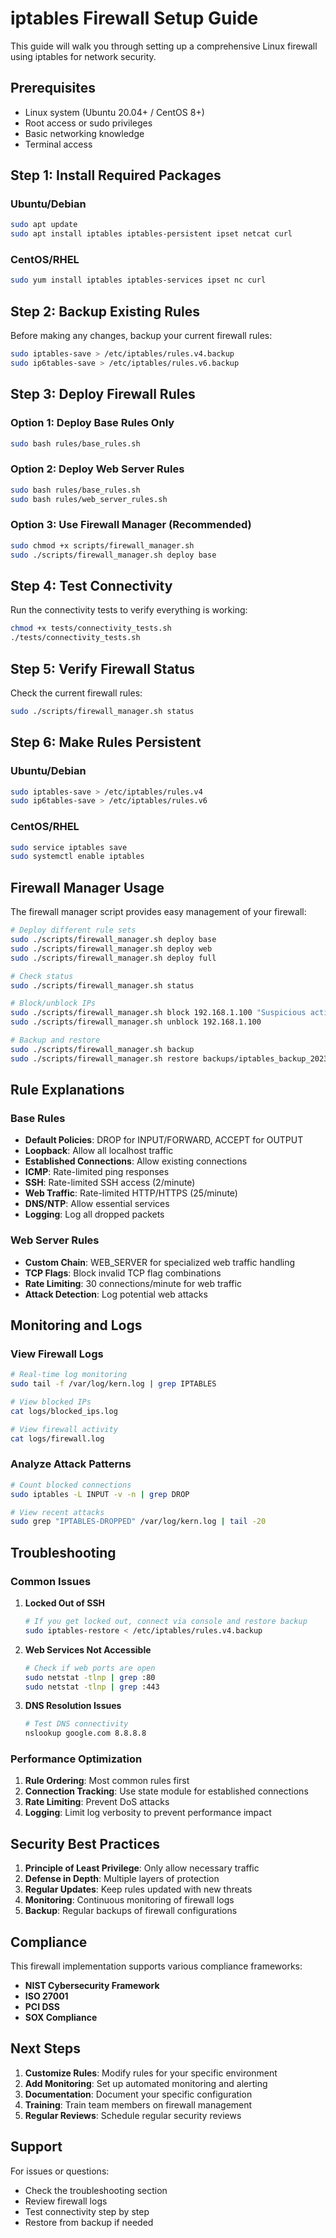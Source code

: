 # iptables Firewall Setup Guide

This guide will walk you through setting up a comprehensive Linux firewall using iptables for network security.

## Prerequisites

- Linux system (Ubuntu 20.04+ / CentOS 8+)
- Root access or sudo privileges
- Basic networking knowledge
- Terminal access

## Step 1: Install Required Packages

### Ubuntu/Debian
```bash
sudo apt update
sudo apt install iptables iptables-persistent ipset netcat curl
```

### CentOS/RHEL
```bash
sudo yum install iptables iptables-services ipset nc curl
```

## Step 2: Backup Existing Rules

Before making any changes, backup your current firewall rules:

```bash
sudo iptables-save > /etc/iptables/rules.v4.backup
sudo ip6tables-save > /etc/iptables/rules.v6.backup
```

## Step 3: Deploy Firewall Rules

### Option 1: Deploy Base Rules Only
```bash
sudo bash rules/base_rules.sh
```

### Option 2: Deploy Web Server Rules
```bash
sudo bash rules/base_rules.sh
sudo bash rules/web_server_rules.sh
```

### Option 3: Use Firewall Manager (Recommended)
```bash
sudo chmod +x scripts/firewall_manager.sh
sudo ./scripts/firewall_manager.sh deploy base
```

## Step 4: Test Connectivity

Run the connectivity tests to verify everything is working:

```bash
chmod +x tests/connectivity_tests.sh
./tests/connectivity_tests.sh
```

## Step 5: Verify Firewall Status

Check the current firewall rules:

```bash
sudo ./scripts/firewall_manager.sh status
```

## Step 6: Make Rules Persistent

### Ubuntu/Debian
```bash
sudo iptables-save > /etc/iptables/rules.v4
sudo ip6tables-save > /etc/iptables/rules.v6
```

### CentOS/RHEL
```bash
sudo service iptables save
sudo systemctl enable iptables
```

## Firewall Manager Usage

The firewall manager script provides easy management of your firewall:

```bash
# Deploy different rule sets
sudo ./scripts/firewall_manager.sh deploy base
sudo ./scripts/firewall_manager.sh deploy web
sudo ./scripts/firewall_manager.sh deploy full

# Check status
sudo ./scripts/firewall_manager.sh status

# Block/unblock IPs
sudo ./scripts/firewall_manager.sh block 192.168.1.100 "Suspicious activity"
sudo ./scripts/firewall_manager.sh unblock 192.168.1.100

# Backup and restore
sudo ./scripts/firewall_manager.sh backup
sudo ./scripts/firewall_manager.sh restore backups/iptables_backup_20231201_120000.rules
```

## Rule Explanations

### Base Rules
- **Default Policies**: DROP for INPUT/FORWARD, ACCEPT for OUTPUT
- **Loopback**: Allow all localhost traffic
- **Established Connections**: Allow existing connections
- **ICMP**: Rate-limited ping responses
- **SSH**: Rate-limited SSH access (2/minute)
- **Web Traffic**: Rate-limited HTTP/HTTPS (25/minute)
- **DNS/NTP**: Allow essential services
- **Logging**: Log all dropped packets

### Web Server Rules
- **Custom Chain**: WEB_SERVER for specialized web traffic handling
- **TCP Flags**: Block invalid TCP flag combinations
- **Rate Limiting**: 30 connections/minute for web traffic
- **Attack Detection**: Log potential web attacks

## Monitoring and Logs

### View Firewall Logs
```bash
# Real-time log monitoring
sudo tail -f /var/log/kern.log | grep IPTABLES

# View blocked IPs
cat logs/blocked_ips.log

# View firewall activity
cat logs/firewall.log
```

### Analyze Attack Patterns
```bash
# Count blocked connections
sudo iptables -L INPUT -v -n | grep DROP

# View recent attacks
sudo grep "IPTABLES-DROPPED" /var/log/kern.log | tail -20
```

## Troubleshooting

### Common Issues

1. **Locked Out of SSH**
   ```bash
   # If you get locked out, connect via console and restore backup
   sudo iptables-restore < /etc/iptables/rules.v4.backup
   ```

2. **Web Services Not Accessible**
   ```bash
   # Check if web ports are open
   sudo netstat -tlnp | grep :80
   sudo netstat -tlnp | grep :443
   ```

3. **DNS Resolution Issues**
   ```bash
   # Test DNS connectivity
   nslookup google.com 8.8.8.8
   ```

### Performance Optimization

1. **Rule Ordering**: Most common rules first
2. **Connection Tracking**: Use state module for established connections
3. **Rate Limiting**: Prevent DoS attacks
4. **Logging**: Limit log verbosity to prevent performance impact

## Security Best Practices

1. **Principle of Least Privilege**: Only allow necessary traffic
2. **Defense in Depth**: Multiple layers of protection
3. **Regular Updates**: Keep rules updated with new threats
4. **Monitoring**: Continuous monitoring of firewall logs
5. **Backup**: Regular backups of firewall configurations

## Compliance

This firewall implementation supports various compliance frameworks:

- **NIST Cybersecurity Framework**
- **ISO 27001**
- **PCI DSS**
- **SOX Compliance**

## Next Steps

1. **Customize Rules**: Modify rules for your specific environment
2. **Add Monitoring**: Set up automated monitoring and alerting
3. **Documentation**: Document your specific configuration
4. **Training**: Train team members on firewall management
5. **Regular Reviews**: Schedule regular security reviews

## Support

For issues or questions:
- Check the troubleshooting section
- Review firewall logs
- Test connectivity step by step
- Restore from backup if needed
